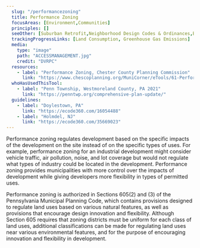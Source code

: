 ```yaml
---
  slug: "/performancezoning"
  title: Performance Zoning
  focusAreas: [Environment,Communities]
  principles: []
  seeOther: [Suburban Retrofit,Neighborhood Design Codes & Ordinances,Brownfields Redevelopment,Infill Design,Greenhouse Gas Overlay Zones]
  trackingProgressLinks: [Land Consumption, Greenhouse Gas Emissions]
  media: 
    type: "image"
    path: "ACCESSMANAGEMENT.jpg"
    credit: "DVRPC"
  resources: 
    - label: "Performance Zoning, Chester County Planning Commission"
      link: "https://www.chescoplanning.org/MuniCorner/eTools/61-PerformanceZoning.cfm"
  whoHasUsedThisTool: 
    - label: "Penn Township, Westmoreland County, PA 2021"
      link: "https://penntwp.org/comprehensive-plan-update/"
  guidelines: 
    - label: "Doylestown, PA"
      link: "https://ecode360.com/16054488"
    - label: "Holmdel, NJ"
      link: "https://ecode360.com/35669023"
---
```


Performance zoning regulates development based on the specific impacts of the development on the site instead of on the specific types of uses. For example, performance zoning for an industrial development might consider vehicle traffic, air pollution, noise, and lot coverage but would not regulate what types of industry could be located in the development. Performance zoning provides municipalities with more control over the impacts of development while giving developers more flexibility in types of permitted uses.

Performance zoning is authorized in Sections 605(2) and (3) of the Pennsylvania Municipal Planning Code, which contains provisions designed to regulate land uses based on various natural features, as well as provisions that encourage design innovation and flexibility. Although Section 605 requires that zoning districts must be uniform for each class of land uses, additional classifications can be made for regulating land uses near various environmental features, and for the purpose of encouraging innovation and flexibility in development.
